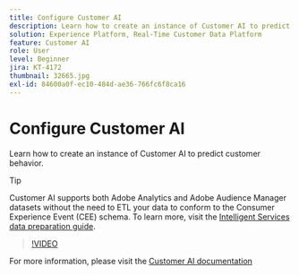 ```yaml
---
title: Configure Customer AI
description: Learn how to create an instance of Customer AI to predict customer behavior.
solution: Experience Platform, Real-Time Customer Data Platform
feature: Customer AI
role: User
level: Beginner
jira: KT-4172
thumbnail: 32665.jpg
exl-id: 84600a0f-ec10-484d-ae36-766fc6f8ca16
---
```

# Configure Customer AI

Learn how to create an instance of Customer AI to predict customer behavior.

>[!TIP]
>
>Customer AI supports both Adobe Analytics and Adobe Audience Manager datasets without the need to ETL your data to conform to the Consumer Experience Event (CEE) schema. To learn more, visit the [Intelligent Services data preparation guide](https://experienceleague.adobe.com/docs/experience-platform/intelligent-services/data-preparation.html).

>[!VIDEO](https://video.tv.adobe.com/v/32665?quality=12&learn=on)

For  more information, please visit the [Customer AI documentation](https://experienceleague.adobe.com/docs/experience-platform/intelligent-services/customer-ai/overview.html)
